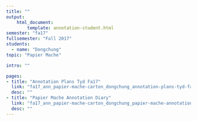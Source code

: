 ```yaml
---
title: ""
output:
    html_document:
        template: annotation-student.html
semester: "fa17"
fullsemester: "Fall 2017"
students:
  - name: "Dongchung"
topic: "Papier Mache"

intro: ""

pages:
- title: "Annotation Plans Tyd Fa17"
  link: "fa17_ann_papier-mache-carton_dongchung_annotation-plans-tyd-fa17.html"
  desc: ""
- title: "Papier Mache Annotation Diary"
  link: "fa17_ann_papier-mache-carton_dongchung_papier-mache-annotation-diary.html"
  desc: ""
---
```


